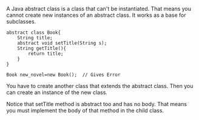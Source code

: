 A Java abstract class is a class that can't be instantiated. That means you cannot create new instances of an abstract class. It works as a base for subclasses.

```
abstract class Book{
    String title;
    abstract void setTitle(String s);
    String getTitle(){
        return title;
    }
}

Book new_novel=new Book();  // Gives Error
```
You have to create another class that extends the abstract class. Then you can create an instance of the new class.

Notice that setTitle method is abstract too and has no body. That means you must implement the body of that method in the child class.
